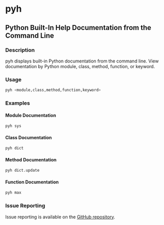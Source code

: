 pyh
=====

## Python Built-In Help Documentation from the Command Line

### Description

pyh displays built-in Python documentation from the command line. View documentation by Python module, class, method, function, or keyword.

### Usage

``` bash
pyh <module,class,method,function,keyword>
```

### Examples

#### Module Documentation

``` bash
pyh sys
```

#### Class Documentation

``` bash
pyh dict
```

#### Method Documentation

``` bash
pyh dict.update
```

#### Function Documentation

``` bash
pyh max
```

### Issue Reporting

Issue reporting is available on the [GitHub repository](https://github.com/chrissimpkins/pyh/issues).
